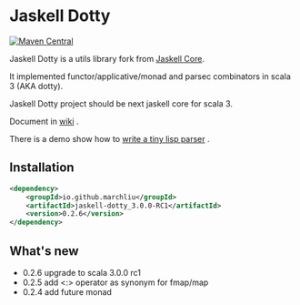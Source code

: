 # Jaskell Dotty

[![Maven Central](https://img.shields.io/maven-central/v/io.github.marchliu/jaskell-dotty_3.0.0-M3.svg?label=Maven%20Central)](https://search.maven.org/search?q=g:%22io.github.marchliu%22%20AND%20a:%22jaskell-dotty_3.0.0-M3%22)

Jaskell Dotty is a utils library fork from [Jaskell Core](https://github.com/MarchLiu/jaskell-core).

It implemented functor/applicative/monad and parsec combinators in scala 3 (AKA dotty).

Jaskell Dotty project should be next jaskell core for scala 3.

Document in [wiki](https://github.com/MarchLiu/jaskell-dotty/wiki) .

There is a demo show how to [write a tiny lisp parser](https://github.com/MarchLiu/sisp-dotty) .

## Installation

```xml
<dependency>
    <groupId>io.github.marchliu</groupId>
    <artifactId>jaskell-dotty_3.0.0-RC1</artifactId>
    <version>0.2.6</version>
</dependency>
```

## What's new

 - 0.2.6 upgrade to scala 3.0.0 rc1
 - 0.2.5 add <:> operator as synonym for fmap/map
 - 0.2.4 add future monad
 